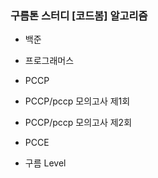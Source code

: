 ### 구름톤 스터디 [코드봄] 알고리즘 
* 백준
* 프로그래머스
* PCCP
* PCCP/pccp 모의고사 제1회
* PCCP/pccp 모의고사 제2회

* PCCE
* 구름 Level
